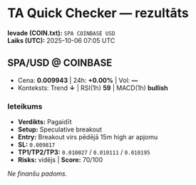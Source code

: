 # TA Quick Checker — rezultāts

**Ievade (COIN.txt):** `SPA COINBASE USD`  
**Laiks (UTC):** 2025-10-06 07:05 UTC

## SPA/USD @ COINBASE
- Cena: **0.009943** | 24h: **+0.00%** | Vol: **—**
- Konteksts: Trend **↓** | RSI(1h) **59** | MACD(1h) **bullish**

### Ieteikums
- **Verdikts:** Pagaidīt
- **Setup:** Speculative breakout
- **Entry:** Breakout virs pēdējā 15m high ar apjomu
- **SL:** `0.009817`
- **TP1/TP2/TP3:** `0.010027` / `0.010111` / `0.010195`
- **Risks:** vidējs | **Score:** 70/100

*Ne finanšu padoms.*
